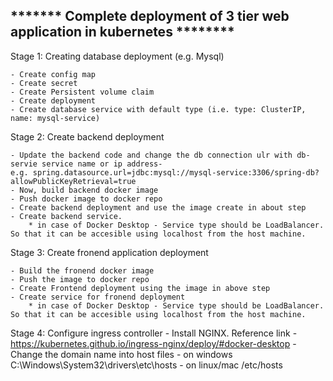 ******* Complete deployment of 3 tier web application in kubernetes ********
--------------------------------------------------------
Stage 1: Creating database deployment (e.g. Mysql)

	- Create config map
	- Create secret
	- Create Persistent volume claim
	- Create deployment
	- Create database service with default type (i.e. type: ClusterIP, name: mysql-service)

Stage 2: Create backend deployment 

	- Update the backend code and change the db connection ulr with db-servie service name or ip address-
	e.g. spring.datasource.url=jdbc:mysql://mysql-service:3306/spring-db?allowPublicKeyRetrieval=true
	- Now, build backend docker image
	- Push docker image to docker repo
	- Create backend deployment and use the image create in about step
	- Create backend service.
		* in case of Docker Desktop - Service type should be LoadBalancer. So that it can be accesible using localhost from the host machine.
		
Stage 3: Create fronend application deployment

	- Build the fronend docker image
	- Push the image to docker repo
	- Create Frontend deployment using the image in above step
	- Create service for fronend deployment
		* in case of Docker Desktop - Service type should be LoadBalancer. So that it can be accesible using localhost from the host machine.
	
Stage 4: Configure ingress controller
	- Install NGINX. Reference link - https://kubernetes.github.io/ingress-nginx/deploy/#docker-desktop
	- Change the domain name into host files
	- on windows C:\Windows\System32\drivers\etc\hosts
	- on linux/mac /etc/hosts